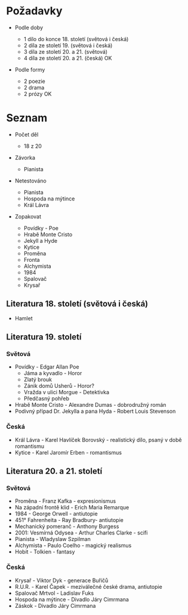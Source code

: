 # Požadavky
- Podle doby
	- 1 dílo do konce 18. století (světová i česká)
	- 2 díla ze století 19. (světová i česká)
	- 3 díla ze století 20. a 21. (světová)
	- 4 díla ze století 20. a 21. (česká)
OK

- Podle formy
	- 2 poezie
	- 2 drama
	- 2 prózy
OK
# Seznam
- Počet děl
	- 18 z 20

- Závorka
	- Pianista

- Netestováno
	- Pianista
	- Hospoda na mýtince
	- Král Lávra

- Zopakovat
	- Povídky - Poe
	- Hrabě Monte Cristo
	- Jekyll a Hyde
	- Kytice
	- Proměna
	- Fronta
	- Alchymista
	- 1984
	- Spalovač
	- Krysař

## Literatura 18. století (světová i česká)
- Hamlet
## Literatura 19. století
### Světová
- Povídky - Edgar Allan Poe 
	- Jáma a kyvadlo - Horor
	- Zlatý brouk
	- Zánik domů Usherů - Horor?
	- Vražda v ulici Morgue - Detektivka
	- Předčasný pohřeb
- Hrabě Monte Cristo - Alexandre Dumas - dobrodružný román
- Podivný případ Dr. Jekylla a pana Hyda - Robert Louis Stevenson
### Česká
- Král Lávra - Karel Havlíček Borovský - realistický dílo, psaný v době romantismu
- Kytice - Karel Jaromír Erben - romantismus
## Literatura 20. a 21. století
### Světová
- Proměna - Franz Kafka - expresionismus
- Na západní frontě klid - Erich Maria Remarque
- 1984 - George Orwell - antiutopie
- 451° Fahrenheita - Ray Bradbury- antiutopie
- Mechanický pomeranč - Anthony Burgess
- 2001: Vesmírná Odysea - Arthur Charles Clarke - scifi
- Pianista - Wladyslaw Szpilman
- Alchymista - Paulo Coelho - magický realismus
- Hobit - Tolkien - fantasy

### Česká
- Krysař - Viktor Dyk - generace Buřičů
- R.U.R. - Karel Čapek - meziválečné české drama, antiutopie
- Spalovač Mrtvol - Ladislav Fuks
- Hospoda na mýtince - Divadlo Járy Cimrmana
- Záskok - Divadlo Járy Cimrmana
